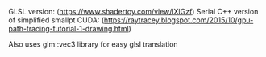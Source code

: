 GLSL version: (https://www.shadertoy.com/view/lXlGzf)
Serial C++ version of simplified smallpt CUDA: (https://raytracey.blogspot.com/2015/10/gpu-path-tracing-tutorial-1-drawing.html)

Also uses glm::vec3 library for easy glsl translation
